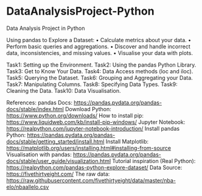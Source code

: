 # DataAnalysisProject-Python
Data Analysis Project in Python

Using pandas to Explore a Dataset:
  • Calculate metrics about your data.
  • Perform basic queries and aggregations.
  • Discover and handle incorrect data, inconsistencies, and missing values.
  • Visualise your data with plots.

Task1: Setting up the Environment.
Task2: Using the pandas Python Library.
Task3: Get to Know Your Data.
Task4: Data Access methods (loc and iloc).
Task5: Querying the Dataset.
Task6: Grouping and Aggregating your Data.
Task7: Manipulating Columns.
Task8: Specifying Data Types.
Task9: Cleaning the Data.
Task10: Data Visualisation.

References:
pandas Docs: https://pandas.pydata.org/pandas-docs/stable/index.html
Download Python: https://www.python.org/downloads/
How to install pip: https://www.liquidweb.com/kb/install-pip-windows/
Jupyter Notebook: https://realpython.com/jupyter-notebook-introduction/
Install pandas Python: https://pandas.pydata.org/pandas-docs/stable/getting_started/install.html
Install Matplotlib: https://matplotlib.org/users/installing.html#installing-from-source
Visualisation with pandas: https://pandas.pydata.org/pandas-docs/stable/user_guide/visualization.html
Tutorial inspiration (Real Python): https://realpython.com/pandas-python-explore-dataset/
Data Source: https://fivethirtyeight.com/
The raw data: https://raw.githubusercontent.com/fivethirtyeight/data/master/nba-elo/nbaallelo.csv
